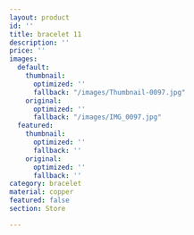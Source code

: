 ```yaml
---
layout: product
id: ''
title: bracelet 11
description: ''
price: ''
images:
  default:
    thumbnail:
      optimized: ''
      fallback: "/images/Thumbnail-0097.jpg"
    original:
      optimized: ''
      fallback: "/images/IMG_0097.jpg"
  featured:
    thumbnail:
      optimized: ''
      fallback: ''
    original:
      optimized: ''
      fallback: ''
category: bracelet
material: copper
featured: false
section: Store

---
```


